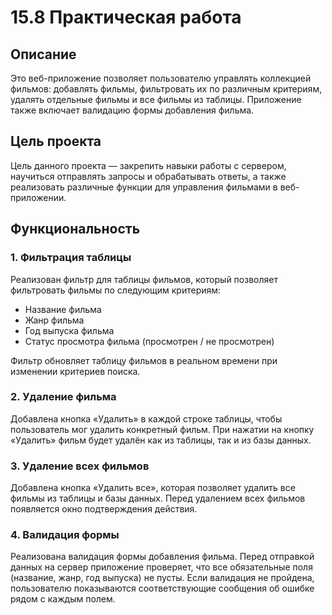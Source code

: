 # 15.8 Практическая работа

## Описание
Это веб-приложение позволяет пользователю управлять коллекцией фильмов: добавлять фильмы, фильтровать их по различным критериям, удалять отдельные фильмы и все фильмы из таблицы. Приложение также включает валидацию формы добавления фильма.

## Цель проекта
Цель данного проекта — закрепить навыки работы с сервером, научиться отправлять запросы и обрабатывать ответы, а также реализовать различные функции для управления фильмами в веб-приложении.

## Функциональность

### 1. Фильтрация таблицы
Реализован фильтр для таблицы фильмов, который позволяет фильтровать фильмы по следующим критериям:
- Название фильма
- Жанр фильма
- Год выпуска фильма
- Статус просмотра фильма (просмотрен / не просмотрен)

Фильтр обновляет таблицу фильмов в реальном времени при изменении критериев поиска.

### 2. Удаление фильма
Добавлена кнопка «Удалить» в каждой строке таблицы, чтобы пользователь мог удалить конкретный фильм. При нажатии на кнопку «Удалить» фильм будет удалён как из таблицы, так и из базы данных.

### 3. Удаление всех фильмов
Добавлена кнопка «Удалить все», которая позволяет удалить все фильмы из таблицы и базы данных. Перед удалением всех фильмов появляется окно подтверждения действия.

### 4. Валидация формы
Реализована валидация формы добавления фильма. Перед отправкой данных на сервер приложение проверяет, что все обязательные поля (название, жанр, год выпуска) не пусты. Если валидация не пройдена, пользователю показываются соответствующие сообщения об ошибке рядом с каждым полем.
